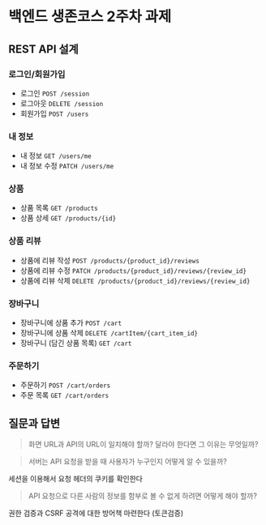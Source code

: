 # 백엔드 생존코스 2주차 과제

## REST API 설계

### 로그인/회원가입

- 로그인 `POST /session`
- 로그아웃 `DELETE /session`
- 회원가입 `POST /users`

### 내 정보

- 내 정보 `GET /users/me`
- 내 정보 수정 `PATCH /users/me`

### 상품

- 상품 목록 `GET /products`
- 상품 상세 `GET /products/{id}`

### 상품 리뷰

- 상품에 리뷰 작성 `POST /products/{product_id}/reviews`
- 상품에 리뷰 수정 `PATCH /products/{product_id}/reviews/{review_id}`
- 상품에 리뷰 삭제 `DELETE /products/{product_id}/reviews/{review_id}`

### 장바구니

- 장바구니에 상품 추가 `POST /cart`
- 장바구니에 상품 삭제 `DELETE /cartItem/{cart_item_id}`
- 장바구니 (담긴 상품 목록) `GET /cart`

### 주문하기

- 주문하기 `POST /cart/orders`
- 주문 목록 `GET /cart/orders`

## 질문과 답변

> 화면 URL과 API의 URL이 일치해야 할까? 달라야 한다면 그 이유는 무엇일까?

> 서버는 API 요청을 받을 때 사용자가 누구인지 어떻게 알 수 있을까?

세션을 이용해서 요청 헤더의 쿠키를 확인한다

> API 요청으로 다른 사람의 정보를 함부로 볼 수 없게 하려면 어떻게 해야 할까?

권한 검증과 CSRF 공격에 대한 방어책 마련한다 (토큰검증)
